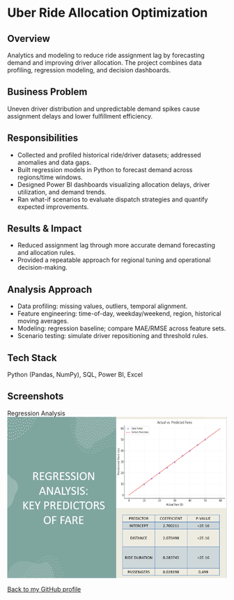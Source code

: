 # Uber Ride Allocation Optimization

## Overview
Analytics and modeling to reduce ride assignment lag by forecasting demand and improving driver allocation. The project combines data profiling, regression modeling, and decision dashboards.

## Business Problem
Uneven driver distribution and unpredictable demand spikes cause assignment delays and lower fulfillment efficiency.

## Responsibilities
- Collected and profiled historical ride/driver datasets; addressed anomalies and data gaps.
- Built regression models in Python to forecast demand across regions/time windows.
- Designed Power BI dashboards visualizing allocation delays, driver utilization, and demand trends.
- Ran what-if scenarios to evaluate dispatch strategies and quantify expected improvements.

## Results & Impact
- Reduced assignment lag through more accurate demand forecasting and allocation rules.
- Provided a repeatable approach for regional tuning and operational decision-making.

## Analysis Approach
- Data profiling: missing values, outliers, temporal alignment.
- Feature engineering: time-of-day, weekday/weekend, region, historical moving averages.
- Modeling: regression baseline; compare MAE/RMSE across feature sets.
- Scenario testing: simulate driver repositioning and threshold rules.

## Tech Stack
Python (Pandas, NumPy), SQL, Power BI, Excel

## Screenshots

Regression Analysis  
![Regression Analysis](assets/regression-analysis.png)

[Back to my GitHub profile](https://github.com/SarahTabassum7)
